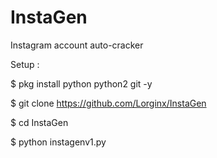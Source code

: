 # InstaGen
Instagram account auto-cracker 

Setup : 

$ pkg install python python2 git -y

$ git clone https://github.com/Lorginx/InstaGen

$ cd InstaGen

$ python instagenv1.py
